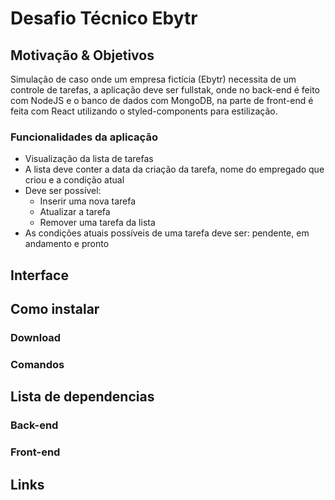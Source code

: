 # Desafio Técnico Ebytr

## Motivação & Objetivos

  Simulação de caso onde um empresa fictícia (Ebytr) necessita de um controle de tarefas, a aplicação deve ser fullstak, onde no back-end é feito com NodeJS e o banco de dados com MongoDB, na parte de front-end é feita com React utilizando o styled-components para estilização.

### Funcionalidades da aplicação

  - Visualização da lista de tarefas
  - A lista deve conter a data da criação da tarefa, nome do empregado que criou e a condição atual
  - Deve ser possível:
      * Inserir uma nova tarefa
      * Atualizar a tarefa
      * Remover uma tarefa da lista
  - As condições atuais possíveis de uma tarefa deve ser: pendente, em andamento e pronto

## Interface

## Como instalar

### Download

### Comandos

## Lista de dependencias

### Back-end

### Front-end

## Links
